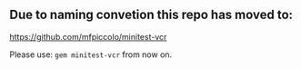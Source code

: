 ## Due to naming convetion this repo has moved to:
https://github.com/mfpiccolo/minitest-vcr

Please use: `gem minitest-vcr` from now on.

